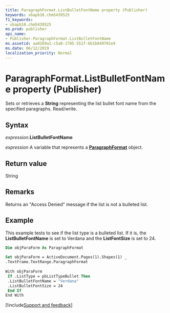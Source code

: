 ```yaml
---
title: ParagraphFormat.ListBulletFontName property (Publisher)
keywords: vbapb10.chm5439525
f1_keywords:
- vbapb10.chm5439525
ms.prod: publisher
api_name:
- Publisher.ParagraphFormat.ListBulletFontName
ms.assetid: aa0269a1-c5a8-1705-551f-6b1b849701e9
ms.date: 06/12/2019
localization_priority: Normal
---
```



# ParagraphFormat.ListBulletFontName property (Publisher)

Sets or retrieves a **String** representing the list bullet font name from the specified paragraphs. Read/write.


## Syntax

_expression_.**ListBulletFontName**

_expression_ A variable that represents a **[ParagraphFormat](Publisher.ParagraphFormat.md)** object.


## Return value

String


## Remarks

Returns an "Access Denied" message if the list is not a bulleted list.


## Example

This example tests to see if the list type is a bulleted list. If it is, the **ListBulletFontName** is set to Verdana and the **ListFontSize** is set to 24.

```vb
Dim objParaForm As ParagraphFormat 
 
Set objParaForm = ActiveDocument.Pages(1).Shapes(1) _ 
.TextFrame.TextRange.ParagraphFormat 
 
With objParaForm 
 If .ListType = pbListTypeBullet Then 
 .ListBulletFontName = "Verdana" 
 .ListBulletFontSize = 24 
 End If 
End With 

```

[!include[Support and feedback](~/includes/feedback-boilerplate.md)]
